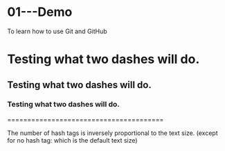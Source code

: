# 01---Demo
To learn how to use Git and GitHub
# Testing what two dashes will do.
## Testing what two dashes will do.
### Testing what two dashes will do.
=======================================



The number of hash tags is inversely proportional to the text size. (except for no hash tag: which is the default text size)
